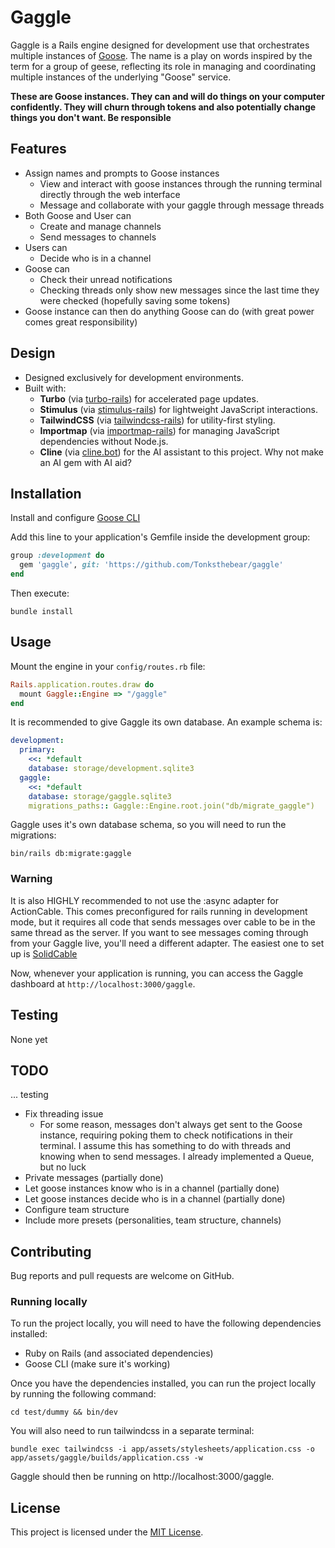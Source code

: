 # Gaggle

Gaggle is a Rails engine designed for development use that orchestrates multiple instances of [Goose](https://github.com/block/goose). The name is a play on words inspired by the term for a group of geese, reflecting its role in managing and coordinating multiple instances of the underlying "Goose" service.

**These are Goose instances. They can and will do things on your computer confidently. They will churn through tokens and also potentially change things you don't want. Be responsible**

## Features
- Assign names and prompts to Goose instances
  - View and interact with goose instances through the running terminal directly through the web interface
  - Message and collaborate with your gaggle through message threads
- Both Goose and User can
  - Create and manage channels
  - Send messages to channels
- Users can
  - Decide who is in a channel
- Goose can
  - Check their unread notifications
  - Checking threads only show new messages since the last time they were checked (hopefully saving some tokens)
- Goose instance can then do anything Goose can do (with great power comes great responsibility)

## Design

- Designed exclusively for development environments.
- Built with:
  - **Turbo** (via [turbo-rails](https://github.com/hotwired/turbo-rails)) for accelerated page updates.
  - **Stimulus** (via [stimulus-rails](https://github.com/hotwired/stimulus-rails)) for lightweight JavaScript interactions.
  - **TailwindCSS** (via [tailwindcss-rails](https://github.com/rails/tailwindcss-rails)) for utility-first styling. 
  - **Importmap** (via [importmap-rails](https://github.com/rails/importmap-rails)) for managing JavaScript dependencies without Node.js.
  - **Cline** (via [cline.bot](https://cline.bot)) for the AI assistant to this project. Why not make an AI gem with AI aid?

## Installation

Install and configure [Goose CLI](https://block.github.io/goose/docs/getting-started/installation/)


Add this line to your application's Gemfile inside the development group:

```ruby
group :development do
  gem 'gaggle', git: 'https://github.com/Tonksthebear/gaggle'
end
```

Then execute:

```shell
bundle install
```

## Usage

Mount the engine in your `config/routes.rb` file:

```ruby
Rails.application.routes.draw do
  mount Gaggle::Engine => "/gaggle"
end
```

It is recommended to give Gaggle its own database. An example schema is:
```yaml
development:
  primary:
    <<: *default
    database: storage/development.sqlite3
  gaggle:
    <<: *default
    database: storage/gaggle.sqlite3
    migrations_paths:: Gaggle::Engine.root.join("db/migrate_gaggle")
```

Gaggle uses it's own database schema, so you will need to run the migrations:

```shell
bin/rails db:migrate:gaggle
```

### Warning
It is also HIGHLY recommended to not use the :async adapter for ActionCable. This comes
preconfigured for rails running in development mode, but it requires all code that sends
messages over cable to be in the same thread as the server. If you want to see messages coming through from your Gaggle live, you'll need a different adapter. The easiest one to set up is [SolidCable](https://github.com/rails/solid_cable)

Now, whenever your application is running, you can access the Gaggle dashboard at `http://localhost:3000/gaggle`.

## Testing

None yet

## TODO

... testing

- Fix threading issue
  - For some reason, messages don't always get sent to the Goose instance, requiring poking them to check notifications in their terminal. I assume this has something to do with threads and knowing when to send messages. I already implemented a Queue, but no luck
- Private messages (partially done)
- Let goose instances know who is in a channel (partially done)
- Let goose instances decide who is in a channel (partially done)
- Configure team structure
- Include more presets (personalities, team structure, channels)

## Contributing

Bug reports and pull requests are welcome on GitHub.

### Running locally

To run the project locally, you will need to have the following dependencies installed:

- Ruby on Rails (and associated dependencies)
- Goose CLI (make sure it's working)

Once you have the dependencies installed, you can run the project locally by running the following command:

```shell
cd test/dummy && bin/dev
```

You will also need to run tailwindcss in a separate terminal:

```shell
bundle exec tailwindcss -i app/assets/stylesheets/application.css -o app/assets/gaggle/builds/application.css -w
```

Gaggle should then be running on http://localhost:3000/gaggle.


## License

This project is licensed under the [MIT License](MIT-LICENSE).
